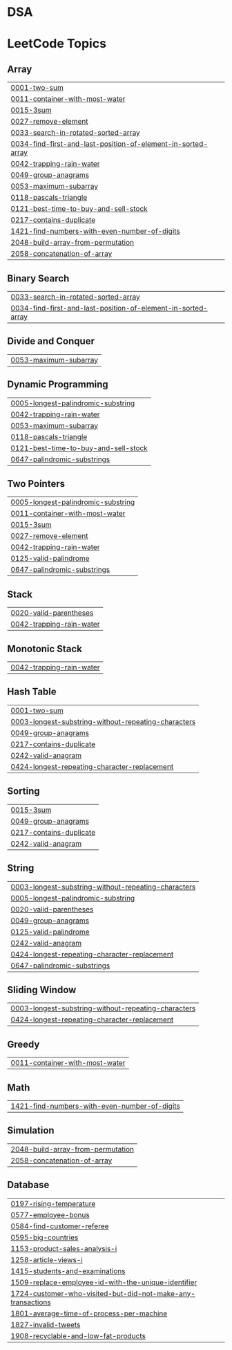 # DSA
<!---LeetCode Topics Start-->
# LeetCode Topics
## Array
|  |
| ------- |
| [0001-two-sum](https://github.com/SujitYalmar/DSA/tree/master/0001-two-sum) |
| [0011-container-with-most-water](https://github.com/SujitYalmar/DSA/tree/master/0011-container-with-most-water) |
| [0015-3sum](https://github.com/SujitYalmar/DSA/tree/master/0015-3sum) |
| [0027-remove-element](https://github.com/SujitYalmar/DSA/tree/master/0027-remove-element) |
| [0033-search-in-rotated-sorted-array](https://github.com/SujitYalmar/DSA/tree/master/0033-search-in-rotated-sorted-array) |
| [0034-find-first-and-last-position-of-element-in-sorted-array](https://github.com/SujitYalmar/DSA/tree/master/0034-find-first-and-last-position-of-element-in-sorted-array) |
| [0042-trapping-rain-water](https://github.com/SujitYalmar/DSA/tree/master/0042-trapping-rain-water) |
| [0049-group-anagrams](https://github.com/SujitYalmar/DSA/tree/master/0049-group-anagrams) |
| [0053-maximum-subarray](https://github.com/SujitYalmar/DSA/tree/master/0053-maximum-subarray) |
| [0118-pascals-triangle](https://github.com/SujitYalmar/DSA/tree/master/0118-pascals-triangle) |
| [0121-best-time-to-buy-and-sell-stock](https://github.com/SujitYalmar/DSA/tree/master/0121-best-time-to-buy-and-sell-stock) |
| [0217-contains-duplicate](https://github.com/SujitYalmar/DSA/tree/master/0217-contains-duplicate) |
| [1421-find-numbers-with-even-number-of-digits](https://github.com/SujitYalmar/DSA/tree/master/1421-find-numbers-with-even-number-of-digits) |
| [2048-build-array-from-permutation](https://github.com/SujitYalmar/DSA/tree/master/2048-build-array-from-permutation) |
| [2058-concatenation-of-array](https://github.com/SujitYalmar/DSA/tree/master/2058-concatenation-of-array) |
## Binary Search
|  |
| ------- |
| [0033-search-in-rotated-sorted-array](https://github.com/SujitYalmar/DSA/tree/master/0033-search-in-rotated-sorted-array) |
| [0034-find-first-and-last-position-of-element-in-sorted-array](https://github.com/SujitYalmar/DSA/tree/master/0034-find-first-and-last-position-of-element-in-sorted-array) |
## Divide and Conquer
|  |
| ------- |
| [0053-maximum-subarray](https://github.com/SujitYalmar/DSA/tree/master/0053-maximum-subarray) |
## Dynamic Programming
|  |
| ------- |
| [0005-longest-palindromic-substring](https://github.com/SujitYalmar/DSA/tree/master/0005-longest-palindromic-substring) |
| [0042-trapping-rain-water](https://github.com/SujitYalmar/DSA/tree/master/0042-trapping-rain-water) |
| [0053-maximum-subarray](https://github.com/SujitYalmar/DSA/tree/master/0053-maximum-subarray) |
| [0118-pascals-triangle](https://github.com/SujitYalmar/DSA/tree/master/0118-pascals-triangle) |
| [0121-best-time-to-buy-and-sell-stock](https://github.com/SujitYalmar/DSA/tree/master/0121-best-time-to-buy-and-sell-stock) |
| [0647-palindromic-substrings](https://github.com/SujitYalmar/DSA/tree/master/0647-palindromic-substrings) |
## Two Pointers
|  |
| ------- |
| [0005-longest-palindromic-substring](https://github.com/SujitYalmar/DSA/tree/master/0005-longest-palindromic-substring) |
| [0011-container-with-most-water](https://github.com/SujitYalmar/DSA/tree/master/0011-container-with-most-water) |
| [0015-3sum](https://github.com/SujitYalmar/DSA/tree/master/0015-3sum) |
| [0027-remove-element](https://github.com/SujitYalmar/DSA/tree/master/0027-remove-element) |
| [0042-trapping-rain-water](https://github.com/SujitYalmar/DSA/tree/master/0042-trapping-rain-water) |
| [0125-valid-palindrome](https://github.com/SujitYalmar/DSA/tree/master/0125-valid-palindrome) |
| [0647-palindromic-substrings](https://github.com/SujitYalmar/DSA/tree/master/0647-palindromic-substrings) |
## Stack
|  |
| ------- |
| [0020-valid-parentheses](https://github.com/SujitYalmar/DSA/tree/master/0020-valid-parentheses) |
| [0042-trapping-rain-water](https://github.com/SujitYalmar/DSA/tree/master/0042-trapping-rain-water) |
## Monotonic Stack
|  |
| ------- |
| [0042-trapping-rain-water](https://github.com/SujitYalmar/DSA/tree/master/0042-trapping-rain-water) |
## Hash Table
|  |
| ------- |
| [0001-two-sum](https://github.com/SujitYalmar/DSA/tree/master/0001-two-sum) |
| [0003-longest-substring-without-repeating-characters](https://github.com/SujitYalmar/DSA/tree/master/0003-longest-substring-without-repeating-characters) |
| [0049-group-anagrams](https://github.com/SujitYalmar/DSA/tree/master/0049-group-anagrams) |
| [0217-contains-duplicate](https://github.com/SujitYalmar/DSA/tree/master/0217-contains-duplicate) |
| [0242-valid-anagram](https://github.com/SujitYalmar/DSA/tree/master/0242-valid-anagram) |
| [0424-longest-repeating-character-replacement](https://github.com/SujitYalmar/DSA/tree/master/0424-longest-repeating-character-replacement) |
## Sorting
|  |
| ------- |
| [0015-3sum](https://github.com/SujitYalmar/DSA/tree/master/0015-3sum) |
| [0049-group-anagrams](https://github.com/SujitYalmar/DSA/tree/master/0049-group-anagrams) |
| [0217-contains-duplicate](https://github.com/SujitYalmar/DSA/tree/master/0217-contains-duplicate) |
| [0242-valid-anagram](https://github.com/SujitYalmar/DSA/tree/master/0242-valid-anagram) |
## String
|  |
| ------- |
| [0003-longest-substring-without-repeating-characters](https://github.com/SujitYalmar/DSA/tree/master/0003-longest-substring-without-repeating-characters) |
| [0005-longest-palindromic-substring](https://github.com/SujitYalmar/DSA/tree/master/0005-longest-palindromic-substring) |
| [0020-valid-parentheses](https://github.com/SujitYalmar/DSA/tree/master/0020-valid-parentheses) |
| [0049-group-anagrams](https://github.com/SujitYalmar/DSA/tree/master/0049-group-anagrams) |
| [0125-valid-palindrome](https://github.com/SujitYalmar/DSA/tree/master/0125-valid-palindrome) |
| [0242-valid-anagram](https://github.com/SujitYalmar/DSA/tree/master/0242-valid-anagram) |
| [0424-longest-repeating-character-replacement](https://github.com/SujitYalmar/DSA/tree/master/0424-longest-repeating-character-replacement) |
| [0647-palindromic-substrings](https://github.com/SujitYalmar/DSA/tree/master/0647-palindromic-substrings) |
## Sliding Window
|  |
| ------- |
| [0003-longest-substring-without-repeating-characters](https://github.com/SujitYalmar/DSA/tree/master/0003-longest-substring-without-repeating-characters) |
| [0424-longest-repeating-character-replacement](https://github.com/SujitYalmar/DSA/tree/master/0424-longest-repeating-character-replacement) |
## Greedy
|  |
| ------- |
| [0011-container-with-most-water](https://github.com/SujitYalmar/DSA/tree/master/0011-container-with-most-water) |
## Math
|  |
| ------- |
| [1421-find-numbers-with-even-number-of-digits](https://github.com/SujitYalmar/DSA/tree/master/1421-find-numbers-with-even-number-of-digits) |
## Simulation
|  |
| ------- |
| [2048-build-array-from-permutation](https://github.com/SujitYalmar/DSA/tree/master/2048-build-array-from-permutation) |
| [2058-concatenation-of-array](https://github.com/SujitYalmar/DSA/tree/master/2058-concatenation-of-array) |
## Database
|  |
| ------- |
| [0197-rising-temperature](https://github.com/SujitYalmar/DSA/tree/master/0197-rising-temperature) |
| [0577-employee-bonus](https://github.com/SujitYalmar/DSA/tree/master/0577-employee-bonus) |
| [0584-find-customer-referee](https://github.com/SujitYalmar/DSA/tree/master/0584-find-customer-referee) |
| [0595-big-countries](https://github.com/SujitYalmar/DSA/tree/master/0595-big-countries) |
| [1153-product-sales-analysis-i](https://github.com/SujitYalmar/DSA/tree/master/1153-product-sales-analysis-i) |
| [1258-article-views-i](https://github.com/SujitYalmar/DSA/tree/master/1258-article-views-i) |
| [1415-students-and-examinations](https://github.com/SujitYalmar/DSA/tree/master/1415-students-and-examinations) |
| [1509-replace-employee-id-with-the-unique-identifier](https://github.com/SujitYalmar/DSA/tree/master/1509-replace-employee-id-with-the-unique-identifier) |
| [1724-customer-who-visited-but-did-not-make-any-transactions](https://github.com/SujitYalmar/DSA/tree/master/1724-customer-who-visited-but-did-not-make-any-transactions) |
| [1801-average-time-of-process-per-machine](https://github.com/SujitYalmar/DSA/tree/master/1801-average-time-of-process-per-machine) |
| [1827-invalid-tweets](https://github.com/SujitYalmar/DSA/tree/master/1827-invalid-tweets) |
| [1908-recyclable-and-low-fat-products](https://github.com/SujitYalmar/DSA/tree/master/1908-recyclable-and-low-fat-products) |
<!---LeetCode Topics End-->
